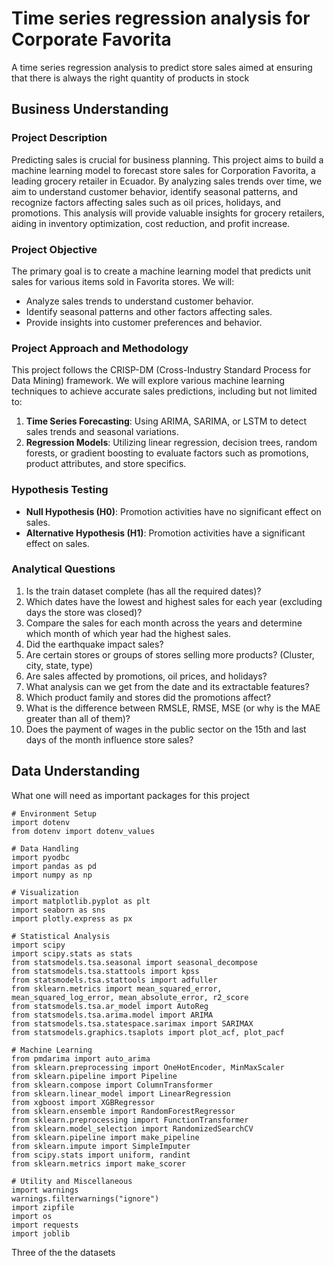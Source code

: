 # Time series regression analysis for Corporate Favorita
A time series regression analysis to predict store sales aimed at ensuring that there is always the right quantity of products in stock

## **Business Understanding**

### Project Description
Predicting sales is crucial for business planning. This project aims to build a machine learning model to forecast store sales for Corporation Favorita, a leading grocery retailer in Ecuador. By analyzing sales trends over time, we aim to understand customer behavior, identify seasonal patterns, and recognize factors affecting sales such as oil prices, holidays, and promotions. This analysis will provide valuable insights for grocery retailers, aiding in inventory optimization, cost reduction, and profit increase.

### Project Objective
The primary goal is to create a machine learning model that predicts unit sales for various items sold in Favorita stores. We will:
- Analyze sales trends to understand customer behavior.
- Identify seasonal patterns and other factors affecting sales.
- Provide insights into customer preferences and behavior.

### Project Approach and Methodology
This project follows the CRISP-DM (Cross-Industry Standard Process for Data Mining) framework. We will explore various machine learning techniques to achieve accurate sales predictions, including but not limited to:

1. **Time Series Forecasting**: Using ARIMA, SARIMA, or LSTM to detect sales trends and seasonal variations.
2. **Regression Models**: Utilizing linear regression, decision trees, random forests, or gradient boosting to evaluate factors such as promotions, product attributes, and store specifics.

### Hypothesis Testing
- **Null Hypothesis (H0)**: Promotion activities have no significant effect on sales.
- **Alternative Hypothesis (H1)**: Promotion activities have a significant effect on sales.

### Analytical Questions
1. Is the train dataset complete (has all the required dates)?
2. Which dates have the lowest and highest sales for each year (excluding days the store was closed)?
3. Compare the sales for each month across the years and determine which month of which year had the highest sales.
4. Did the earthquake impact sales?
5. Are certain stores or groups of stores selling more products? (Cluster, city, state, type)
6. Are sales affected by promotions, oil prices, and holidays?
7. What analysis can we get from the date and its extractable features?
8. Which product family and stores did the promotions affect?
9. What is the difference between RMSLE, RMSE, MSE (or why is the MAE greater than all of them)?
10. Does the payment of wages in the public sector on the 15th and last days of the month influence store sales?

## **Data Understanding**

What one will need as important packages for this project 

```dotnetcli
# Environment Setup
import dotenv
from dotenv import dotenv_values

# Data Handling
import pyodbc
import pandas as pd
import numpy as np

# Visualization
import matplotlib.pyplot as plt
import seaborn as sns
import plotly.express as px

# Statistical Analysis
import scipy
import scipy.stats as stats
from statsmodels.tsa.seasonal import seasonal_decompose
from statsmodels.tsa.stattools import kpss
from statsmodels.tsa.stattools import adfuller
from sklearn.metrics import mean_squared_error, mean_squared_log_error, mean_absolute_error, r2_score
from statsmodels.tsa.ar_model import AutoReg
from statsmodels.tsa.arima.model import ARIMA
from statsmodels.tsa.statespace.sarimax import SARIMAX
from statsmodels.graphics.tsaplots import plot_acf, plot_pacf

# Machine Learning
from pmdarima import auto_arima
from sklearn.preprocessing import OneHotEncoder, MinMaxScaler
from sklearn.pipeline import Pipeline
from sklearn.compose import ColumnTransformer
from sklearn.linear_model import LinearRegression
from xgboost import XGBRegressor
from sklearn.ensemble import RandomForestRegressor
from sklearn.preprocessing import FunctionTransformer
from sklearn.model_selection import RandomizedSearchCV
from sklearn.pipeline import make_pipeline
from sklearn.impute import SimpleImputer
from scipy.stats import uniform, randint
from sklearn.metrics import make_scorer

# Utility and Miscellaneous
import warnings
warnings.filterwarnings("ignore")
import zipfile
import os
import requests 
import joblib

```
Three of the the datasets 




